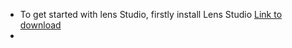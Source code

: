 - To get started with lens Studio, firstly install Lens Studio [Link to download](https://ar.snap.com/download)
-